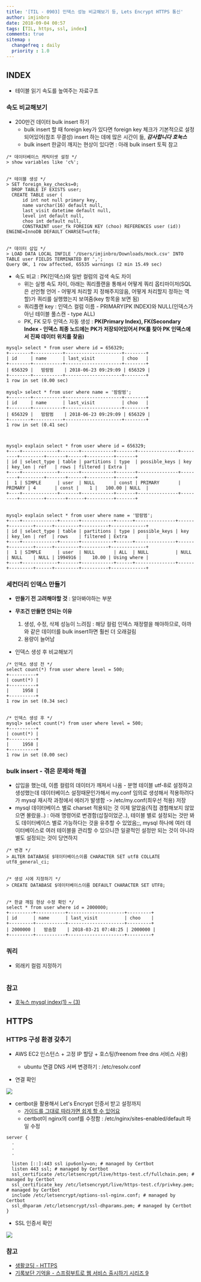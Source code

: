 ```yaml
---
title: '[TIL - 0903] 인덱스 성능 비교해보기 등, Lets Encrypt HTTPS 통신'
author: imjinbro
date: 2018-09-04 00:57
tags: [TIL, https, ssl, index]
comments: true
sitemap :
  changefreq : daily
  priority : 1.0
---
```


## INDEX
* 테이블 읽기 속도를 높여주는 자료구조

### 속도 비교해보기
* 200만건 데이터 bulk insert 하기
  * bulk insert 할 때 foreign key가 있다면 foreign key 체크가 기본적으로 설정되어있어(참조 무결성) insert 하는 데에 많은 시간이 듦, ***감사합니다 호눅스***  
  * bulk insert 한글이 깨지는 현상이 있다면 : 아래 bulk insert 토픽 참고
  
~~~
/* 데이터베이스 캐릭터셋 설정 */
> show variables like 'c%';


/* 테이블 생성 */
> SET foreign_key_checks=0;
  DROP TABLE IF EXISTS user;
  CREATE TABLE user (
      id int not null primary key, 
      name varchar(16) default null, 
      last_visit datetime default null, 
      level int default null,
      choo int default null, 
      CONSTRAINT user_fk FOREIGN KEY (choo) REFERENCES user (id)) ENGINE=InnoDB DEFAULT CHARSET=utf8;


/* 데이터 삽입 */
> LOAD DATA LOCAL INFILE '/Users/imjinbro/Downloads/mock.csv' INTO TABLE user FIELDS TERMINATED BY ',';
Query OK, 1 row affected, 65535 warnings (2 min 15.49 sec)
~~~
    
* 속도 비교 : PK(인덱스)와 일반 컬럼의 검색 속도 차이
  * 위는 실행 속도 차이, 아래는 쿼리플랜을 통해서 어떻게 쿼리 옵티마이저(SQL은 선언형 언어 - 어떻게 처리할 지 정해주지않음, 어떻게 처리할지 정하는 역할)가 쿼리를 실행했는지 보여줌(key 항목을 보면 됨)
  * 쿼리플랜 key : 인덱스 컬럼 이름 - PRIMARY(PK INDEX)와 NULL(인덱스가 아닌 테이블 풀스캔 - type ALL)
  * PK, FK 모두 인덱스 자동 생성 : **PK(Primary Index), FK(Secondary Index - 인덱스 최종 노드에는 PK가 저장되어있어서 PK를 찾아 PK 인덱스에서 진짜 데이터 위치를 찾음)**

~~~
mysql> select * from user where id = 656329;
+--------+-----------+---------------------+--------+
| id     | name      | last_visit          | choo   |
+--------+-----------+---------------------+--------+
| 656329 |   밤람범    | 2018-06-23 09:29:09 | 656329 |
+--------+-----------+---------------------+--------+
1 row in set (0.00 sec)

mysql> select * from user where name = '밤람범';
+--------+-----------+---------------------+--------+
| id     | name      | last_visit          | choo   |
+--------+-----------+---------------------+--------+
| 656329 |   밤람범    | 2018-06-23 09:29:09 | 656329 |
+--------+-----------+---------------------+--------+
1 row in set (0.41 sec)



mysql> explain select * from user where id = 656329;
+----+-------------+-------+------------+-------+---------------+---------+---------+-------+------+----------+-------+
| id | select_type | table | partitions | type  | possible_keys | key     | key_len | ref   | rows | filtered | Extra |
+----+-------------+-------+------------+-------+---------------+---------+---------+-------+------+----------+-------+
|  1 | SIMPLE      | user  | NULL       | const | PRIMARY       | PRIMARY | 4       | const |    1 |   100.00 | NULL  |
+----+-------------+-------+------------+-------+---------------+---------+---------+-------+------+----------+-------+


mysql> explain select * from user where name = '밤람범';
+----+-------------+-------+------------+------+---------------+------+---------+------+---------+----------+-------------+
| id | select_type | table | partitions | type | possible_keys | key  | key_len | ref  | rows    | filtered | Extra       |
+----+-------------+-------+------------+------+---------------+------+---------+------+---------+----------+-------------+
|  1 | SIMPLE      | user  | NULL       | ALL  | NULL          | NULL | NULL    | NULL | 1994916 |    10.00 | Using where |
+----+-------------+-------+------------+------+---------------+------+---------+------+---------+----------+-------------+
~~~

### 세컨더리 인덱스 만들기
* **만들기 전 고려해야할 것** : 알아봐야하는 부분 
* **무조건 만들면 안되는 이유** 
  1. 생성, 수정, 삭제 성능이 느려짐 : 해당 컬럼 인덱스 재정렬을 해야하므로, 아까와 같은 데이터를 bulk insert하면 훨씬 더 오래걸림
  2. 용량이 늘어남 

* 인덱스 생성 후 비교해보기  
  
~~~
/* 인덱스 생성 전 */
select count(*) from user where level = 500;
+----------+
| count(*) |
+----------+
|     1958 |
+----------+
1 row in set (0.34 sec)


/* 인덱스 생성 후 */
mysql> select count(*) from user where level = 500;
+----------+
| count(*) |
+----------+
|     1958 |
+----------+
1 row in set (0.00 sec)
~~~
  
### bulk insert - 겪은 문제와 해결
* 삽입을 했는데, 이름 컬럼의 데이터가 깨져서 나옴 - 분명 테이블 utf-8로 설정하고 생성했는데 데이터베이스 설정때문인가해서 my.conf 임의로 생성해서 적용하려다가 mysql 재시작 과정에서 에러가 발생함 -> /etc/my.conf(최우선 적용) 저장
* mysql 데이터베이스 별로 charset 적용되는 것 이제 알았음(직접 경험해보지 않았으면 몰랐을..) : 아래 명령어로 변경함(삽질이었군..), 테이블 별로 설정되는 것만 봐도 데이터베이스 별로 가능하다는 것을 유추할 수 있었음;;, mysql 하나에 여러 데이터베이스로 여러 테이블을 관리할 수 있으니깐 일괄적인 설정만 되는 것이 아니라 별도 설정되는 것이 당연하지
  
~~~
/* 변경 */
> ALTER DATABASE $데이터베이스이름 CHARACTER SET utf8 COLLATE utf8_general_ci;


/* 생성 시에 지정하기 */
> CREATE DATABASE $데이터베이스이름 DEFAULT CHARACTER SET UTF8;


/* 한글 깨짐 현상 수정 확인 */ 
select * from user where id = 2000000;
+---------+-----------+---------------------+---------+
| id      | name      | last_visit          | choo    |
+---------+-----------+---------------------+---------+
| 2000000 |   밤솜참    | 2018-03-21 07:48:25 | 2000000 |
+---------+-----------+---------------------+---------+
~~~
  
### 쿼리
* 외래키 컬럼 지정하기
  
~~~

~~~

### 참고
* [호눅스 mysql index(1) ~ (3)](https://www.youtube.com/watch?v=JEKIuxTd_FE)


## HTTPS
### HTTPS 구성 환경 갖추기
* AWS EC2 인스턴스 + 고정 IP 할당 + 호스팅(freenom free dns 서비스 사용)
  * ubuntu 연결 DNS 서버 변경하기 : /etc/resolv.conf

* 연결 확인
  
![](/files/2018-09-03-TIL/domain-connect.png)
  
* certbot을 활용해서 Let's Encrypt 인증서 받고 설정까지
  * [가이드를 그대로 따라가면 쉽게 할 수 있어요](https://certbot.eff.org/lets-encrypt/ubuntuxenial-nginx)
  * certbot이 nginx의 conf를 수정함 : /etc/nginx/sites-enabled/default 파일 수정

~~~
server {
  .
  .
  .

  listen [::]:443 ssl ipv6only=on; # managed by Certbot
  listen 443 ssl; # managed by Certbot
  ssl_certificate /etc/letsencrypt/live/https-test.cf/fullchain.pem; # managed by Certbot
  ssl_certificate_key /etc/letsencrypt/live/https-test.cf/privkey.pem; # managed by Certbot
  include /etc/letsencrypt/options-ssl-nginx.conf; # managed by Certbot
  ssl_dhparam /etc/letsencrypt/ssl-dhparams.pem; # managed by Certbot
}
~~~

* SSL 인증서 확인

![](/files/2018-09-03-TIL/ssl-http.png)
  
### 참고
* [생활코딩 - HTTPS](https://opentutorials.org/course/228/4894)
* [기록보단 기억을 - 스프링부트로 웹 서비스 출시하기 시리즈 9](https://jojoldu.tistory.com/270)

  